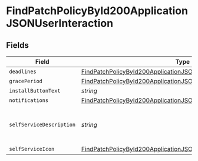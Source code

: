 # FindPatchPolicyById200ApplicationJSONUserInteraction


## Fields

| Field                                                                                                                                                                 | Type                                                                                                                                                                  | Required                                                                                                                                                              | Description                                                                                                                                                           | Example                                                                                                                                                               |
| --------------------------------------------------------------------------------------------------------------------------------------------------------------------- | --------------------------------------------------------------------------------------------------------------------------------------------------------------------- | --------------------------------------------------------------------------------------------------------------------------------------------------------------------- | --------------------------------------------------------------------------------------------------------------------------------------------------------------------- | --------------------------------------------------------------------------------------------------------------------------------------------------------------------- |
| `deadlines`                                                                                                                                                           | [FindPatchPolicyById200ApplicationJSONUserInteractionDeadlines](../../models/operations/findpatchpolicybyid200applicationjsonuserinteractiondeadlines.md)             | :heavy_minus_sign:                                                                                                                                                    | N/A                                                                                                                                                                   |                                                                                                                                                                       |
| `gracePeriod`                                                                                                                                                         | [FindPatchPolicyById200ApplicationJSONUserInteractionGracePeriod](../../models/operations/findpatchpolicybyid200applicationjsonuserinteractiongraceperiod.md)         | :heavy_minus_sign:                                                                                                                                                    | N/A                                                                                                                                                                   |                                                                                                                                                                       |
| `installButtonText`                                                                                                                                                   | *string*                                                                                                                                                              | :heavy_minus_sign:                                                                                                                                                    | N/A                                                                                                                                                                   | Update                                                                                                                                                                |
| `notifications`                                                                                                                                                       | [FindPatchPolicyById200ApplicationJSONUserInteractionNotifications](../../models/operations/findpatchpolicybyid200applicationjsonuserinteractionnotifications.md)     | :heavy_minus_sign:                                                                                                                                                    | N/A                                                                                                                                                                   |                                                                                                                                                                       |
| `selfServiceDescription`                                                                                                                                              | *string*                                                                                                                                                              | :heavy_minus_sign:                                                                                                                                                    | N/A                                                                                                                                                                   | Latest update for Google Chrome                                                                                                                                       |
| `selfServiceIcon`                                                                                                                                                     | [FindPatchPolicyById200ApplicationJSONUserInteractionSelfServiceIcon](../../models/operations/findpatchpolicybyid200applicationjsonuserinteractionselfserviceicon.md) | :heavy_minus_sign:                                                                                                                                                    | N/A                                                                                                                                                                   |                                                                                                                                                                       |